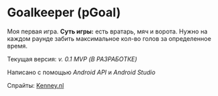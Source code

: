 # Goalkeeper (pGoal)

Моя первая игра. **Суть игры:** есть вратарь, мяч и ворота. Нужно на каждом раунде забить максимальное кол-во голов за определенное время.

Текущая версия: _v. 0.1 MVP (В РАЗРАБОТКЕ)_

Написано с помощью _Android API_ и _Android Studio_

Cпрайты: [Kenney.nl](https://Kenney.nl)
